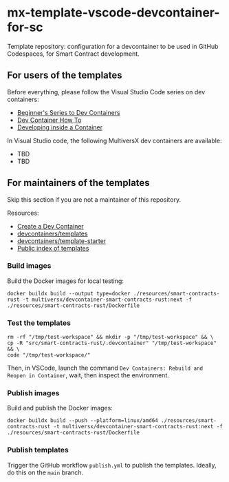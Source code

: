 # mx-template-vscode-devcontainer-for-sc

Template repository: configuration for a devcontainer to be used in GitHub Codespaces, for Smart Contract development.

## For users of the templates

Before everything, please follow the Visual Studio Code series on dev containers:
 - [Beginner's Series to Dev Containers](https://youtube.com/playlist?list=PLj6YeMhvp2S5G_X6ZyMc8gfXPMFPg3O31)
 - [Dev Container How To](https://youtube.com/playlist?list=PLj6YeMhvp2S6GjVyDHTPp8tLOR0xLGLYb)
 - [Developing inside a Container](https://code.visualstudio.com/docs/devcontainers/containers)

In Visual Studio code, the following MultiversX dev containers are available:
 - TBD
 - TBD


## For maintainers of the templates

Skip this section if you are not a maintainer of this repository.

Resources:
 - [Create a Dev Container](https://code.visualstudio.com/docs/devcontainers/create-dev-container)
 - [devcontainers/templates](https://github.com/devcontainers/templates)
 - [devcontainers/template-starter](https://github.com/devcontainers/template-starter)
 - [Public index of templates](https://containers.dev/templates)


### Build images

Build the Docker images for local testing:

```
docker buildx build --output type=docker ./resources/smart-contracts-rust -t multiversx/devcontainer-smart-contracts-rust:next -f ./resources/smart-contracts-rust/Dockerfile
```

### Test the templates

```
rm -rf "/tmp/test-workspace" && mkdir -p "/tmp/test-workspace" && \
cp -R "src/smart-contracts-rust/.devcontainer" "/tmp/test-workspace" && \
code "/tmp/test-workspace/"
```

Then, in VSCode, launch the command `Dev Containers: Rebuild and Reopen in Container`, wait, then inspect the environment.

### Publish images

Build and publish the Docker images:

```
docker buildx build --push --platform=linux/amd64 ./resources/smart-contracts-rust -t multiversx/devcontainer-smart-contracts-rust:next -f ./resources/smart-contracts-rust/Dockerfile
```

### Publish templates

Trigger the GitHub workflow `publish.yml` to publish the templates. Ideally, do this on the `main` branch.
